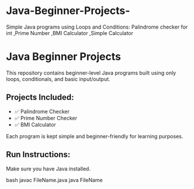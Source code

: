 # Java-Beginner-Projects-
Simple Java programs using Loops and Conditions: Palindrome checker for int ,Prime Number ,BMI Calculator ,Simple Calculator
# Java Beginner Projects 

This repository contains beginner-level Java programs built using only loops, conditionals, and basic input/output.

## Projects Included:

- ✅ Palindrome Checker
- ✅ Prime Number Checker
- ✅ BMI Calculator

Each program is kept simple and beginner-friendly for learning purposes.

## Run Instructions:

Make sure you have Java installed.

bash
javac FileName.java
java FileName
